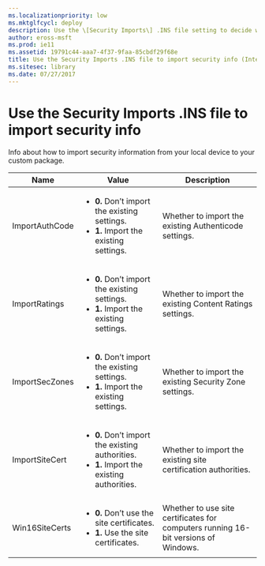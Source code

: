```yaml
---
ms.localizationpriority: low
ms.mktglfcycl: deploy
description: Use the \[Security Imports\] .INS file setting to decide whether to import security info to your custom package.
author: eross-msft
ms.prod: ie11
ms.assetid: 19791c44-aaa7-4f37-9faa-85cbdf29f68e
title: Use the Security Imports .INS file to import security info (Internet Explorer Administration Kit 11 for IT Pros)
ms.sitesec: library
ms.date: 07/27/2017
---
```



# Use the Security Imports .INS file to import security info
Info about how to import security information from your local device to your custom package.

|Name |Value |Description |
|-----|------|------------|
|ImportAuthCode |<ul><li>**0.** Don’t import the existing settings.</li><li>**1.** Import the existing settings.</li></ul> |Whether to import the existing Authenticode settings. |
|ImportRatings |<ul><li>**0.** Don’t import the existing settings.</li><li>**1.** Import the existing settings.</li></ul> |Whether to import the existing Content Ratings settings. |
|ImportSecZones |<ul><li>**0.** Don’t import the existing settings.</li><li>**1.** Import the existing settings.</li></ul> |Whether to import the existing Security Zone settings. |
|ImportSiteCert |<ul><li>**0.** Don’t import the existing authorities.</li><li>**1.** Import the existing authorities.</li></ul> |Whether to import the existing site certification authorities. |
|Win16SiteCerts |<ul><li>**0.** Don’t use the site certificates.</li><li>**1.** Use the site certificates.</li></ul> |Whether to use site certificates for computers running 16-bit versions of Windows. |

